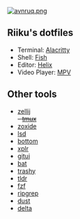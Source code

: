 [![avnruq.png](https://i.postimg.cc/pX5J4x0v/avnruq.png)](https://postimg.cc/KRFTgXSp)

## Riiku's dotfiles

- Terminal: [Alacritty](https://github.com/alacritty/alacritty/)
- Shell: [Fish](https://github.com/fish-shell/fish-shell)
- Editor: [Helix](https://github.com/helix-editor/helix)
- Video Player: [MPV](https://github.com/mpv-player/mpv)

## Other tools

- [zellij](https://github.com/zellij-org/zellij)  
  ~~- [tmux](https://github.com/tmux/tmux)~~
- [zoxide](https://github.com/ajeetdsouza/zoxide)
- [lsd](https://github.com/Peltoche/lsd)
- [bottom](https://github.com/ClementTsang/bottom)
- [xplr](https://github.com/sayanarijit/xplr)
- [gitui](https://github.com/extrawurst/gitui)
- [bat](https://github.com/sharkdp/bat)
- [trashy](https://github.com/oberblastmeister/trashy)
- [tldr](https://github.com/tldr-pages/tldr)
- [fzf](https://github.com/junegunn/fzf)
- [ripgrep](https://github.com/BurntSushi/ripgrep)
- [dust](https://github.com/bootandy/dust)
- [delta](https://github.com/dandavison/delta)
